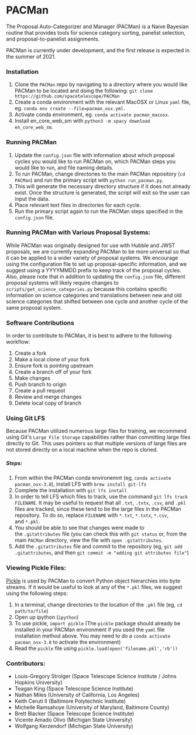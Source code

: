 # PACMan
The Proposal Auto-Categorizer and Manager (PACMan) is a Naive Bayesian routine that provides tools for science category sorting, panelist selection, and proposal-to-panelist assignments.

PACMan is currently under development, and the first release is expected in the summer of 2021.

### Installation
1. Clone the `PACMan` repo by navigating to a directory where you would like PACMan to be located and doing the following:
`git clone https://github.com/spacetelescope/PACMan`
2. Create a conda environment with the relevant MacOSX or Linux `yaml` file, eg. `conda env create --file=pacman_osx.yml`.
3. Activate conda environment, eg. `conda activate pacman_macosx`.
4. Install en_core_web_sm with `python3 -m spacy download en_core_web_sm`.

### Running PACMan
1. Update the `config.json` file with information about which proposal cycles you would like to run PACMan on, which PACMan steps you would like to run, and file naming details.
2. To run PACMan, change directories to the main PACMan repository (`cd PACMan`) and run the primary script with `python run_pacman.py`.
3. This will generate the necessary directory structure if it does not already exist. Once the structure is generated, the script will exit so the user can input the data.
4. Place relevant text files in directories for each cycle.
5. Run the primary script again to run the PACMan steps specified in the `config.json` file. 

### Running PACMan with Various Proposal Systems:
While PACMan was originally designed for use with Hubble and JWST proposals, we are currently expanding PACMan to be more universal so that it can be applied to a wider variety of proposal systems. We encourage using the configuration file to set up proposal-specific information, and we suggest using a YYYYMMDD prefix to keep track of the proposal cycles. Also, please note that in addition to updating the `config.json` file, different proposal systems will likely require changes to `scripts/get_science_categories.py` because this contains specific information on science categories and translations between new and old science categories that shifted between one cycle and another cycle of the same proposal system. 

### Software Contributions
In order to contribute to PACMan, it is best to adhere to the following workflow:
1. Create a fork
2. Make a local clone of your fork
3. Ensure fork is pointing upstream
4. Create a branch off of your fork
5. Make changes
6. Push branch to origin
7. Create a pull request
8. Review and merge changes
9. Delete local copy of branch

### Using Git LFS

Because PACMan utilized numerous large files for training, we recommend using Git's `Large File Storage` capabilities rather than committing large files directly to Git. This uses pointers so that multiple versions of large files are not stored directly on a local machine when the repo is cloned.

##### Steps:
1) From within the PACMan conda environemnt (eg, `conda activate pacman_osx-3.8`), install LFS with `brew install git-lfs`
2) Complete the installation with `git lfs install`
3) In order to tell LFS which files to track, use the command `git lfs track FILENAME`. It may be useful to request that all `.txt`, `.txtx`, `.csv`, and `.pkl` files are tracked, since these tend to be the large files in the PACMan repository. To do so, replace `FILENAME` with `*.txt`, `*.txtx`, `*.csv`, and `*.pkl`.
4) You should be able to see that changes were made to the `.gitattributes` file (you can check this with `git status` or, from the main `PACMan` directory, view the file with `open .gitattributes`.
5) Add the `.gitattributes` file and commit to the repository (eg, `git add .gitattributes`, and then `git commit -m "adding git attributes file"`)

### Viewing Pickle Files:
[Pickle](https://docs.python.org/3/library/pickle.html#) is used by PACMan to convert Python object hierarchies into byte streams. If it would be useful to look at any of the `*.pkl` files, we suggest using the following steps:
1) In a terminal, change directories to the location of the `.pkl` file (eg, `cd path/to/file`)
2) Open up ipython (`ipython`)
3) To use pickle, `import pickle` (The `pickle` package should already be installed in your PACMan environment if you used the `yaml` file installation method above. You may need to do a `conda activate pacman_osx-3.8` to activate the environment)
4) Read the `pickle` file using `pickle.load(open('filename.pkl','rb'))`

### Contributors:
- Louis-Gregory Strolger (Space Telescope Science Institute / Johns Hopkins University)
- Teagan King (Space Telescope Science Institute)
- Nathan Miles (University of California, Los Angeles)
- Keith Ceruti II (Baltimore Polytechnic Institute)
- Michelle Ramsahoye (University of Maryland, Baltimore County)
- Brett Blacker (Space Telescope Science Institute)
- Vicente Amado Olivo (Michigan State University)
- Wolfgang Kerzendorf (Michigan State University)
